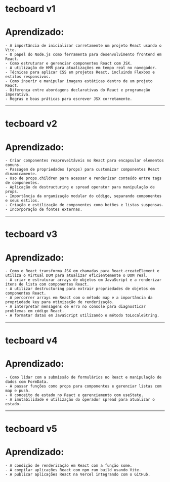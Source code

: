 # tecboard v1

# Aprendizado:
    - A importância de inicializar corretamente um projeto React usando o Vite.
    - O papel do Node.js como ferramenta para desenvolvimento frontend em React.
    - Como estruturar e gerenciar componentes React com JSX.
    - A utilização de HMR para atualizações em tempo real no navegador.
    - Técnicas para aplicar CSS em projetos React, incluindo Flexbox e estilos responsivos.
    - Como inserir e manipular imagens estáticas dentro de um projeto React.
    - Diferença entre abordagens declarativas do React e programação imperativa.
    - Regras e boas práticas para escrever JSX corretamente.


---

# tecboard v2

# Aprendizado:
    - Criar componentes reaproveitáveis no React para encapsular elementos comuns.
    - Passagem de propriedades (props) para customizar componentes React dinamicamente.
    - Uso de props.children para acessar e renderizar conteúdo entre tags de componentes.
    - Aplicação de destructuring e spread operator para manipulação de props.
    - Importância da organização modular do código, separando componentes e seus estilos.
    - Criação e estilização de componentes como botões e listas suspensas.
    - Incorporação de fontes externas.


---

# tecboard v3

# Aprendizado:
    - Como o React transforma JSX em chamadas para React.createElement e utiliza o Virtual DOM para atualizar eficientemente o DOM real.
    - A criar e estruturar arrays de objetos em JavaScript e a renderizar itens de lista com componentes React.
    - A utilizar destructuring para extrair propriedades de objetos em componentes React.
    - A percorrer arrays em React com o método map e a importância da propriedade key para otimização de renderização.
    - A interpretar mensagens de erro no console para diagnosticar problemas em código React.
    - A formatar datas em JavaScript utilizando o método toLocaleString.


---

# tecboard v4

# Aprendizado:
    - Como lidar com a submissão de formulários no React e manipulação de dados com FormData.
    - A passar funções como props para componentes e gerenciar listas com map e push.
    - O conceito de estado no React e gerenciamento com useState.
    - A imutabilidade e utilização do operador spread para atualizar o estado.


---

# tecboard v5

# Aprendizado:
    - A condição de renderização em React com a função some.
    - A compilar aplicações React com npm run build usando Vite.
    - A publicar aplicações React na Vercel integrando com o GitHub.
